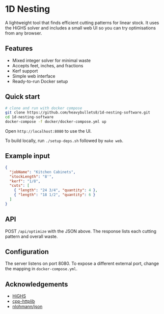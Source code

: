 # 1D Nesting

A lightweight tool that finds efficient cutting patterns for linear stock. It uses the HiGHS solver and includes a small web UI so you can try optimisations from any browser.

## Features

- Mixed integer solver for minimal waste
- Accepts feet, inches, and fractions
- Kerf support
- Simple web interface
- Ready-to-run Docker setup

## Quick start

```bash
# clone and run with docker compose
git clone https://github.com/heavybullets8/1d-nesting-software.git
cd 1d-nesting-software
docker-compose -f docker/docker-compose.yml up
```

Open `http://localhost:8080` to use the UI.

To build locally, run `./setup-deps.sh` followed by `make web`.

## Example input

```json
{
  "jobName": "Kitchen Cabinets",
  "stockLength": "8'",
  "kerf": "1/8",
  "cuts": [
    { "length": "24 3/4", "quantity": 4 },
    { "length": "18 1/2", "quantity": 6 }
  ]
}
```

## API

POST `/api/optimize` with the JSON above. The response lists each cutting pattern and overall waste.

## Configuration

The server listens on port 8080. To expose a different external port, change the mapping in `docker-compose.yml`.

## Acknowledgements

- [HiGHS](https://highs.dev/)
- [cpp-httplib](https://github.com/yhirose/cpp-httplib)
- [nlohmann/json](https://github.com/nlohmann/json)
